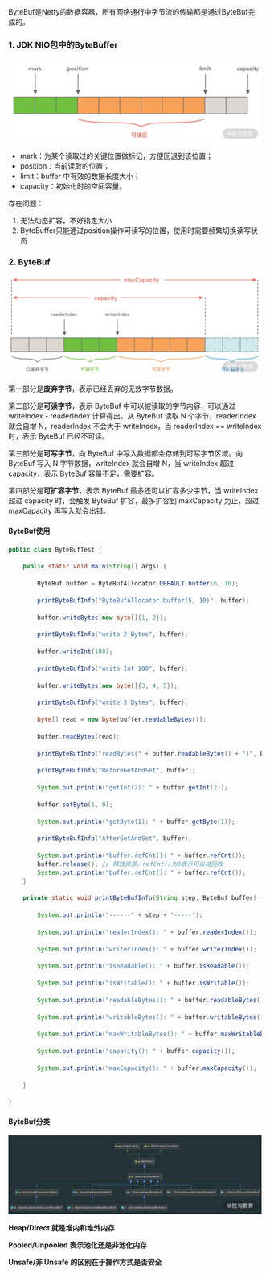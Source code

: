 ByteBuf是Netty的数据容器，所有网络通行中字节流的传输都是通过ByteBuf完成的。

### 1. JDK NIO包中的ByteBuffer

![Netty11](https://raw.githubusercontent.com/Lukerf/Java-Docs/master/image/Ciqc1F-3ukmAImo_AAJEEbA2rts301.png)

- mark：为某个读取过的关键位置做标记，方便回退到该位置；
- position：当前读取的位置；
- limit：buffer 中有效的数据长度大小；
- capacity：初始化时的空间容量。

存在问题：

1. 无法动态扩容，不好指定大小
2. ByteBuffer只能通过position操作可读写的位置，使用时需要频繁切换读写状态



### 2. ByteBuf

![Netty11（2）.png](https://raw.githubusercontent.com/Lukerf/Java-Docs/master/image/CgqCHl-3uraAAhvwAASZGuNRMtA960.png)

第一部分是**废弃字节**，表示已经丢弃的无效字节数据。

第二部分是**可读字节**，表示 ByteBuf 中可以被读取的字节内容，可以通过 writeIndex - readerIndex 计算得出。从 ByteBuf 读取 N 个字节，readerIndex 就会自增 N，readerIndex 不会大于 writeIndex，当 readerIndex == writeIndex 时，表示 ByteBuf 已经不可读。

第三部分是**可写字节**，向 ByteBuf 中写入数据都会存储到可写字节区域。向 ByteBuf 写入 N 字节数据，writeIndex 就会自增 N，当 writeIndex 超过 capacity，表示 ByteBuf 容量不足，需要扩容。

第四部分是**可扩容字节**，表示 ByteBuf 最多还可以扩容多少字节，当 writeIndex 超过 capacity 时，会触发 ByteBuf 扩容，最多扩容到 maxCapacity 为止，超过 maxCapacity 再写入就会出错。

#### ByteBuf使用

```java
public class ByteBufTest {

    public static void main(String[] args) {

        ByteBuf buffer = ByteBufAllocator.DEFAULT.buffer(6, 10);

        printByteBufInfo("ByteBufAllocator.buffer(5, 10)", buffer);

        buffer.writeBytes(new byte[]{1, 2});

        printByteBufInfo("write 2 Bytes", buffer);

        buffer.writeInt(100);

        printByteBufInfo("write Int 100", buffer);

        buffer.writeBytes(new byte[]{3, 4, 5});

        printByteBufInfo("write 3 Bytes", buffer);

        byte[] read = new byte[buffer.readableBytes()];

        buffer.readBytes(read);

        printByteBufInfo("readBytes(" + buffer.readableBytes() + ")", buffer);

        printByteBufInfo("BeforeGetAndSet", buffer);

        System.out.println("getInt(2): " + buffer.getInt(2));

        buffer.setByte(1, 0);

        System.out.println("getByte(1): " + buffer.getByte(1));

        printByteBufInfo("AfterGetAndSet", buffer);

        System.out.println("buffer.refCnt(): " + buffer.refCnt());
        buffer.release(); // 释放资源，refCnt()为0表示可以被回收
        System.out.println("buffer.refCnt(): " + buffer.refCnt());
    }

    private static void printByteBufInfo(String step, ByteBuf buffer) {

        System.out.println("------" + step + "-----");

        System.out.println("readerIndex(): " + buffer.readerIndex());

        System.out.println("writerIndex(): " + buffer.writerIndex());

        System.out.println("isReadable(): " + buffer.isReadable());

        System.out.println("isWritable(): " + buffer.isWritable());

        System.out.println("readableBytes(): " + buffer.readableBytes());

        System.out.println("writableBytes(): " + buffer.writableBytes());

        System.out.println("maxWritableBytes(): " + buffer.maxWritableBytes());

        System.out.println("capacity(): " + buffer.capacity());

        System.out.println("maxCapacity(): " + buffer.maxCapacity());

    }

}
```



#### ByteBuf分类

![image](https://raw.githubusercontent.com/Lukerf/Java-Docs/master/image/Ciqc1F-3h3WAMF4CAAe4IOav4SA876.png)

**Heap/Direct 就是堆内和堆外内存**

**Pooled/Unpooled 表示池化还是非池化内存**

**Unsafe/非 Unsafe 的区别在于操作方式是否安全**


